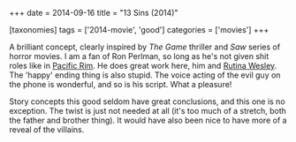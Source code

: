 +++
date = 2014-09-16
title = "13 Sins (2014)"

[taxonomies]
tags = ['2014-movie', 'good']
categories = ['movies']
+++

A brilliant concept, clearly inspired by *The Game* thriller and *Saw*
series of horror movies. I am a fan of Ron Perlman, so long as he\'s not
given shit roles like in [Pacific Rim]. He does great work here, him and
[Rutina Wesley]. The \'happy\' ending thing is also stupid. The voice
acting of the evil guy on the phone is wonderful, and so is his script.
What a pleasure!

Story concepts this good seldom have great conclusions, and this one is
no exception. The twist is just not needed at all (it\'s too much of a
stretch, both the father and brother thing). It would have also been
nice to have more of a reveal of the villains.

  [Pacific Rim]: http://movies.tshepang.net/pacific-rim-2013
  [Rutina Wesley]: http://en.wikipedia.org/wiki/Rutina_Wesley
